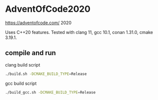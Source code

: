 # AdventOfCode2020
https://adventofcode.com/ 2020

Uses C++20 features. Tested with clang 11, gcc 10.1, conan 1.31.0, cmake 3.19.1.

## compile and run

clang build script
```bash
./build.sh -DCMAKE_BUILD_TYPE=Release 
```

gcc build script
```bash
./build_gcc.sh -DCMAKE_BUILD_TYPE=Release 
```
